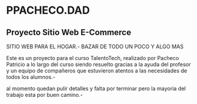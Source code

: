 # PPACHECO.DAD

## Proyecto Sitio Web E-Commerce

SITIO WEB PARA EL HOGAR.- BAZAR DE TODO UN POCO Y ALGO MAS

Este es un proyecto para el curso TalentoTech, realizado por Pacheco Patricio a lo largo del curso siendo resuelto gracias a la ayuda del profesor y un equipo de compañeros que estuvieron atentos a las necesidades de todos los alumnos.-

<!-- ![alt text](direccion de imagen) se utiliza para subir una imagen en el archivo readme -->

al momento quedan pulir detalles y falta por terminar pero la mayoria del trabajo esta por buen camino.-